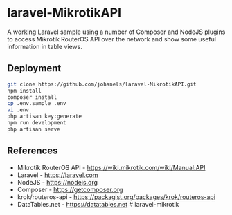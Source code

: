 # laravel-MikrotikAPI

A working Laravel sample using a number of Composer and NodeJS plugins to access Mikrotik RouterOS API over the network and show some useful information in table views.

## Deployment

```bash
git clone https://github.com/johanels/laravel-MikrotikAPI.git
npm install
composer install
cp .env.sample .env
vi .env
php artisan key:generate
npm run development
php artisan serve
```

## References

* Mikrotik RouterOS API - https://wiki.mikrotik.com/wiki/Manual:API
* Laravel - https://laravel.com
* NodeJS - https://nodejs.org
* Composer - https://getcomposer.org
* krok/routeros-api - https://packagist.org/packages/krok/routeros-api
* DataTables.net - https://datatables.net
#   l a r a v e l - m i k r o t i k  
 